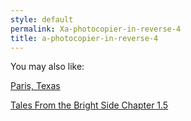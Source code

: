 ```yaml
---
style: default
permalink: Xa-photocopier-in-reverse-4
title: a-photocopier-in-reverse-4
---
```

You may also like:

[Paris, Texas](http://scp-wiki.net/paris-texas)

[Tales From the Bright Side Chapter 1.5](http://scp-wiki.net/tales-from-the-bright-side-chapter-1-5)
